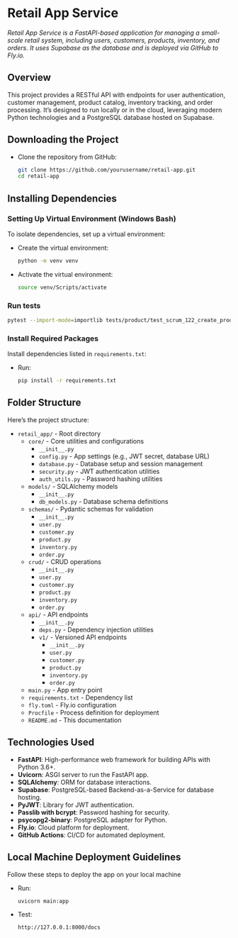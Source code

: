 # Retail App Service

_Retail App Service is a FastAPI-based application for managing a small-scale retail system, including users, customers, products, inventory, and orders. It uses Supabase as the database and is deployed via GitHub to Fly.io._ 

## Overview

This project provides a RESTful API with endpoints for user authentication, customer management, product catalog, inventory tracking, and order processing. It’s designed to run locally or in the cloud, leveraging modern Python technologies and a PostgreSQL database hosted on Supabase.

## Downloading the Project

* Clone the repository from GitHub:
  `````bash
  git clone https://github.com/yourusername/retail-app.git
  cd retail-app
  `````

## Installing Dependencies

### Setting Up Virtual Environment (Windows Bash)

To isolate dependencies, set up a virtual environment:

* Create the virtual environment:
  `````bash
  python -m venv venv
  `````

* Activate the virtual environment:
  `````bash
  source venv/Scripts/activate
  `````

### Run tests
  `````bash
  pytest --import-mode=importlib tests/product/test_scrum_122_create_product_invalid_retail_price.py
  `````

### Install Required Packages

Install dependencies listed in ````requirements.txt````:

* Run:
  `````bash
  pip install -r requirements.txt
  `````

## Folder Structure

Here’s the project structure:

* ````retail_app/```` - Root directory
  * ````core/```` - Core utilities and configurations
    * ````__init__.py````
    * ````config.py```` - App settings (e.g., JWT secret, database URL)
    * ````database.py```` - Database setup and session management
    * ````security.py```` - JWT authentication utilities
    * ````auth_utils.py```` - Password hashing utilities
  * ````models/```` - SQLAlchemy models
    * ````__init__.py````
    * ````db_models.py```` - Database schema definitions
  * ````schemas/```` - Pydantic schemas for validation
    * ````__init__.py````
    * ````user.py````
    * ````customer.py````
    * ````product.py````
    * ````inventory.py````
    * ````order.py````
  * ````crud/```` - CRUD operations
    * ````__init__.py````
    * ````user.py````
    * ````customer.py````
    * ````product.py````
    * ````inventory.py````
    * ````order.py````
  * ````api/```` - API endpoints
    * ````__init__.py````
    * ````deps.py```` - Dependency injection utilities
    * ````v1/```` - Versioned API endpoints
      * ````__init__.py````
      * ````user.py````
      * ````customer.py````
      * ````product.py````
      * ````inventory.py````
      * ````order.py````
  * ````main.py```` - App entry point
  * ````requirements.txt```` - Dependency list
  * ````fly.toml```` - Fly.io configuration
  * ````Procfile```` - Process definition for deployment
  * ````README.md```` - This documentation

## Technologies Used

* **FastAPI**: High-performance web framework for building APIs with Python 3.6+.
* **Uvicorn**: ASGI server to run the FastAPI app.
* **SQLAlchemy**: ORM for database interactions.
* **Supabase**: PostgreSQL-based Backend-as-a-Service for database hosting.
* **PyJWT**: Library for JWT authentication.
* **Passlib with bcrypt**: Password hashing for security.
* **psycopg2-binary**: PostgreSQL adapter for Python.
* **Fly.io**: Cloud platform for deployment.
* **GitHub Actions**: CI/CD for automated deployment.

## Local Machine Deployment Guidelines
Follow these steps to deploy the app on your local machine
* Run:
  `````bash
  uvicorn main:app
  `````
* Test:
  `````bash
  http://127.0.0.1:8000/docs
  `````